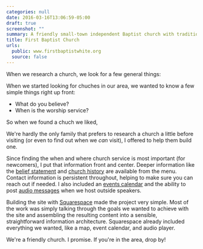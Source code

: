```yaml
---
categories: null
date: 2016-03-16T13:06:59-05:00
draft: true
screenshot: ""
summary: A friendly small-town independent Baptist church with traditional services that still sings the old hymns
title: First Baptist Church
urls:
  public: www.firstbaptistwhite.org
  source: false
---
```


When we research a church, we look for a few general things:

When we started looking for chuches in our area, we wanted to know a few simple things right up front:

- What do you believe?
- When is the worship service?

So when we found a chuch we liked, 

We're hardly the only family that prefers to research a church a little before visiting (or even to find out when we _can_ visit), I offered to help them build one.

Since finding the when and where church service is most important (for newcomers), I put that information front and center. Deeper information like the [belief statement](http://www.firstbaptistwhite.org/what-we-believe/) and [church history](http://www.firstbaptistwhite.org/history/) are available from the menu. Contact information is persistent throughout, helping to make sure you can reach out if needed. I also included an [events calendar](http://www.firstbaptistwhite.org/new-events/) and the ability to post [audio messages](http://www.firstbaptistwhite.org/messages/) when we host outside speakers.

Building the site with [Squarespace](//squarespace.com) made the project very simple. Most of the work was simply talking through the goals we wanted to achieve with the site and assembling the resulting content into a sensible, straightforward information architecture. Squarespace already included everything we wanted, like a map, event calendar, and audio player.

We're a friendly church. I promise. If you're in the area, drop by! 
